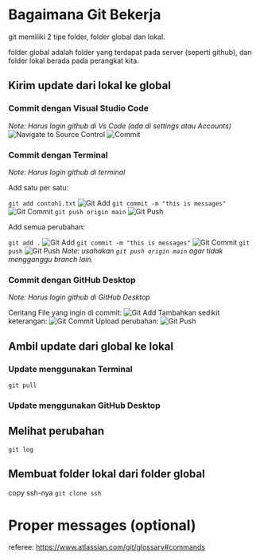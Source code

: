 # Bagaimana Git Bekerja

git memiliki 2 tipe folder, folder global dan lokal.

folder global adalah folder yang terdapat pada server (seperti github), dan folder lokal berada pada perangkat kita.

## Kirim update dari lokal ke global

### Commit dengan Visual Studio Code
_Note: Harus login github di Vs Code (ada di settings atau Accounts)_
![Navigate to Source Control](images/vsc_sc.png)
![Commit](images/vsc_commit.png)

### Commit dengan Terminal
_Note: Harus login github di terminal_

Add satu per satu:

`git add contoh1.txt`
![Git Add](images/cmd_add.png)
`git commit -m "this is messages"`
![Git Commit](images/cmd_commit.png)
`git push origin main`
![Git Push](images/cmd_pushMain.png)

Add semua perubahan:

`git add .`
![Git Add](images/cmd_addAll.png)
`git commit -m "this is messages"`
![Git Commit](images/cmd_commitAll.png)
`git push`
![Git Push](images/cmd_push.png)
_Note: usahakan `git push origin main` agar tidak mengganggu branch lain._

### Commit dengan GitHub Desktop
_Note: Harus login github di GitHub Desktop_

Centang File yang ingin di commit:
![Git Add](images/dstp_add.png)
Tambahkan sedikit keterangan:
![Git Commit](images/dstp_commit.png)
Upload perubahan:
![Git Push](images/dstp_push.png)

## Ambil update dari global ke lokal

### Update menggunakan Terminal
`git pull`

### Update menggunakan GitHub Desktop

## Melihat perubahan
`git log`

## Membuat folder lokal dari folder global
copy ssh-nya
`git clone ssh`

# Proper messages (optional)
referee: https://www.atlassian.com/git/glossary#commands

<!-- # Git Clone
when you want to get the file access, you have to clone it to your local disk,
```
git clone <link_ssh>
```
you can custom the place of clone folder by navigate to your directory first.

# Git Push
to commit a file, we firstly do an add file:
```
git add <file> /*add file one by one*/
OR
git add . /*add all file*/
```

then do the commit:
```
git commit -m <message>
 /*
  give a proper message,
  referee: https://www.atlassian.com/git/glossary#commands
  */
```

finally, push updated changes.
```
git push origin <branch>
```

# Git Pull
to check whether origin branch have any changes
```
git pull origin <branch>
```

# Git Checkout
to change current branch
```
git checkout <branch>
```

# Git Branch
check existing branch and current branch (for local):
```
git branch
```

create a new branch:
```
git branch <name>
```

# Git Merge
Merge another branch to current branch:

firstly, change the branch to target merge:
```
git checkout <branch>
```

Make sure there's nothing changes in that origin:
```
git pull origin <branch>
```

Lastly, we can just merge it by: 
```
git merge <branch>
```

# Git Log
show history and get the commit_code:
```
git log
```

# Git Reset
whenever you want to undo commit:
```
git reset <commit_code>
```

to get commit_code, use git log.

# Git Revert (avoid using this code)
ubah si head dari up-to-date ke versi commit yang kita mau
```
git revert <commit_code>
```

to get commit_code, use git log.

# Set SSH to github
referee: https://gist.github.com/xirixiz/b6b0c6f4917ce17a90e00f9b60566278 -->
